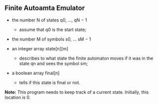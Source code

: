 ## Finite Autoamta Emulator

* the number N of states q0, ..., qN − 1
  * assume that q0 is the start state;
  
* the number M of symbols s0, ... sM − 1

* an integer array state[n][m]
  * describes to what state the finite automaton moves if it was in the state qn and sees the symbol sm;
* a boolean array final[n] 
  * tells if this state is final or not.
  
__Note:__ This program needs to keep track of a current state. Initially, this location is 0.
